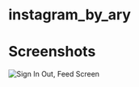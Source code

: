 # instagram_by_ary

# Screenshots 
 ![Sign In   Out, Feed Screen](https://user-images.githubusercontent.com/87580734/211884866-b1e54c65-5184-4bcc-8ffa-24adbecbf0ca.png)
